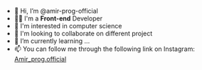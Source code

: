 - 👋 Hi, I’m @amir-prog-official
- 🧑‍💻 I'm a **Front-end** Developer
- 👀 I'm interested in computer science
- 💞️ I'm looking to collaborate on different project
- 🌱 I’m currently learning ...
- 📫 You can follow me through the following link on Instagram:
[Amir_prog.official](https://instagram.com/amir_prog.official?utm_medium=copy_link)
<!---
amir-prog-official/amir-prog-official is a ✨ special ✨ repository because its `README.md` (this file) appears on your GitHub profile.
You can click the Preview link to take a look at your changes.
--->
